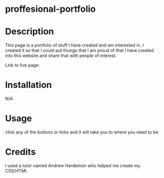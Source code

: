 # proffesional-portfolio

# Description
This page is a portfolio of stuff I have created and am interested in. I created it so that I could put thungs that I am proud of that I have created into this website and share that with people of interest.

Link to live page:

# Installation
N/A

# Usage
click any of the buttons or links and it will take you to where you need to be.

# Credits
I used a tutor named Andrew Hardemon who helped me create my CSS/HTMl.